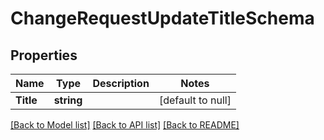 # ChangeRequestUpdateTitleSchema

## Properties
Name | Type | Description | Notes
------------ | ------------- | ------------- | -------------
**Title** | **string** |  | [default to null]

[[Back to Model list]](../README.md#documentation-for-models) [[Back to API list]](../README.md#documentation-for-api-endpoints) [[Back to README]](../README.md)

